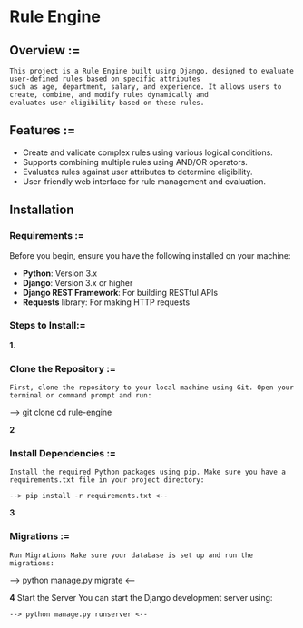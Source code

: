 # Rule Engine

## Overview :=

    This project is a Rule Engine built using Django, designed to evaluate user-defined rules based on specific attributes
    such as age, department, salary, and experience. It allows users to create, combine, and modify rules dynamically and
    evaluates user eligibility based on these rules.

## Features :=

- Create and validate complex rules using various logical conditions.
- Supports combining multiple rules using AND/OR operators.
- Evaluates rules against user attributes to determine eligibility.
- User-friendly web interface for rule management and evaluation.

## Installation

### Requirements :=

Before you begin, ensure you have the following installed on your machine:

- **Python**: Version 3.x
- **Django**: Version 3.x or higher
- **Django REST Framework**: For building RESTful APIs
- **Requests** library: For making HTTP requests

### Steps to Install:=

**1.**

### Clone the Repository :=

    First, clone the repository to your local machine using Git. Open your terminal or command prompt and run:

--> git clone <repository-url>
cd rule-engine

**2**

### Install Dependencies :=

    Install the required Python packages using pip. Make sure you have a requirements.txt file in your project directory:

    --> pip install -r requirements.txt <--

**3**

### Migrations :=

    Run Migrations Make sure your database is set up and run the migrations:

--> python manage.py migrate <--

**4**
Start the Server You can start the Django development server using:

    --> python manage.py runserver <--
